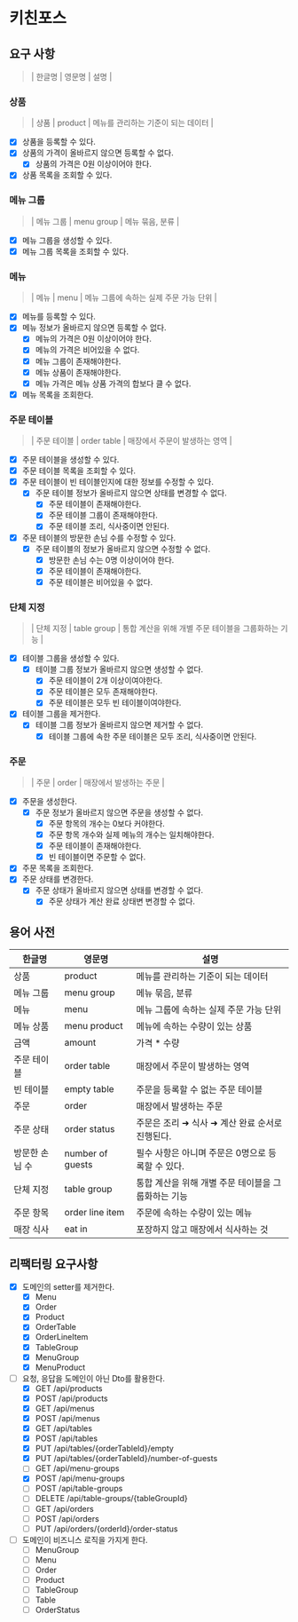 # 키친포스

## 요구 사항

> | 한글명 | 영문명 | 설명 |

### 상품

> | 상품 | product | 메뉴를 관리하는 기준이 되는 데이터 |

- [x] 상품을 등록할 수 있다.
- [x] 상품의 가격이 올바르지 않으면 등록할 수 없다.
    - [x] 상품의 가격은 0원 이상이어야 한다.
- [x] 상품 목록을 조회할 수 있다.

### 메뉴 그룹

> | 메뉴 그룹 | menu group | 메뉴 묶음, 분류 |

- [x] 메뉴 그룹을 생성할 수 있다.
- [x] 메뉴 그룹 목록을 조회할 수 있다.

### 메뉴

> | 메뉴 | menu | 메뉴 그룹에 속하는 실제 주문 가능 단위 |

- [x] 메뉴를 등록할 수 있다.
- [x] 메뉴 정보가 올바르지 않으면 등록할 수 없다.
    - [x] 메뉴의 가격은 0원 이상이어야 한다.
    - [x] 메뉴의 가격은 비어있을 수 없다.
    - [x] 메뉴 그룹이 존재해야한다.
    - [x] 메뉴 상품이 존재해야한다.
    - [x] 메뉴 가격은 메뉴 상품 가격의 합보다 클 수 없다.
- [x] 메뉴 목록을 조회한다.

### 주문 테이블

> | 주문 테이블 | order table | 매장에서 주문이 발생하는 영역 |

- [x] 주문 테이블을 생성할 수 있다.
- [x] 주문 테이블 목록을 조회할 수 있다.
- [x] 주문 테이블이 빈 테이블인지에 대한 정보를 수정할 수 있다.
    - [x] 주문 테이블 정보가 올바르지 않으면 상태를 변경할 수 없다.
        - [x] 주문 테이블이 존재해야한다.
        - [x] 주문 테이블 그룹이 존재해야한다.
        - [x] 주문 테이블 조리, 식사중이면 안된다.
- [x] 주문 테이블의 방문한 손님 수를 수정할 수 있다.
    - [x] 주문 테이블의 정보가 올바르지 않으면 수정할 수 없다.
        - [x] 방문한 손님 수는 0명 이상이어야 한다.
        - [x] 주문 테이블이 존재해야한다.
        - [x] 주문 테이블은 비어있을 수 없다.

### 단체 지정

> | 단체 지정 | table group | 통합 계산을 위해 개별 주문 테이블을 그룹화하는 기능 |

- [x] 테이블 그룹을 생성할 수 있다.
    - [x] 테이블 그룹 정보가 올바르지 않으면 생성할 수 없다.
        - [x] 주문 테이블이 2개 이상이여야한다.
        - [x] 주문 테이블은 모두 존재해야한다.
        - [x] 주문 테이블은 모두 빈 테이블이여야한다.
- [x] 테이블 그룹을 제거한다.
    - [x] 테이블 그룹 정보가 올바르지 않으면 제거할 수 없다.
        - [x] 테이블 그룹에 속한 주문 테이블은 모두 조리, 식사중이면 안된다.

### 주문

> | 주문 | order | 매장에서 발생하는 주문 |

- [x] 주문을 생성한다.
    - [x] 주문 정보가 올바르지 않으면 주문을 생성할 수 없다.
        - [x] 주문 항목의 개수는 0보다 커야한다.
        - [x] 주문 항목 개수와 실제 메뉴의 개수는 일치해야한다.
        - [x] 주문 테이블이 존재해야한다.
        - [x] 빈 테이블이면 주문할 수 없다.
- [x] 주문 목록을 조회한다.
- [x] 주문 상태를 변경한다.
    - [x] 주문 상태가 올바르지 않으면 상태를 변경할 수 없다.
        - [x] 주문 상태가 계산 완료 상태변 변경할 수 없다.

## 용어 사전

| 한글명      | 영문명              | 설명                            |
|----------|------------------|-------------------------------|
| 상품       | product          | 메뉴를 관리하는 기준이 되는 데이터           |
| 메뉴 그룹    | menu group       | 메뉴 묶음, 분류                     |
| 메뉴       | menu             | 메뉴 그룹에 속하는 실제 주문 가능 단위        |
| 메뉴 상품    | menu product     | 메뉴에 속하는 수량이 있는 상품             |
| 금액       | amount           | 가격 * 수량                       |
| 주문 테이블   | order table      | 매장에서 주문이 발생하는 영역              |
| 빈 테이블    | empty table      | 주문을 등록할 수 없는 주문 테이블           |
| 주문       | order            | 매장에서 발생하는 주문                  |
| 주문 상태    | order status     | 주문은 조리 ➜ 식사 ➜ 계산 완료 순서로 진행된다. |
| 방문한 손님 수 | number of guests | 필수 사항은 아니며 주문은 0명으로 등록할 수 있다. |
| 단체 지정    | table group      | 통합 계산을 위해 개별 주문 테이블을 그룹화하는 기능 |
| 주문 항목    | order line item  | 주문에 속하는 수량이 있는 메뉴             |
| 매장 식사    | eat in           | 포장하지 않고 매장에서 식사하는 것           |

## 리팩터링 요구사항

- [x] 도메인의 setter를 제거한다.
    - [x] Menu
    - [x] Order
    - [x] Product
    - [x] OrderTable
    - [x] OrderLineItem
    - [x] TableGroup
    - [x] MenuGroup
    - [x] MenuProduct

- [ ] 요청, 응답을 도메인이 아닌 Dto를 활용한다.
    - [x] GET /api/products
    - [x] POST /api/products
    - [x] GET /api/menus
    - [x] POST /api/menus
    - [x] GET /api/tables
    - [x] POST /api/tables
    - [x] PUT /api/tables/{orderTableId}/empty
    - [x] PUT /api/tables/{orderTableId}/number-of-guests
    - [ ] GET /api/menu-groups
    - [x] POST /api/menu-groups
    - [ ] POST /api/table-groups
    - [ ] DELETE /api/table-groups/{tableGroupId}
    - [ ] GET /api/orders
    - [ ] POST /api/orders
    - [ ] PUT /api/orders/{orderId}/order-status

- [ ] 도메인이 비즈니스 로직을 가지게 한다.
    - [ ] MenuGroup
    - [ ] Menu
    - [ ] Order
    - [ ] Product
    - [ ] TableGroup
    - [ ] Table
    - [ ] OrderStatus
